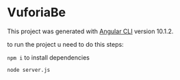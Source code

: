 # VuforiaBe

This project was generated with [Angular CLI](https://github.com/angular/angular-cli) version 10.1.2.

to run the project u need to do this steps:

`npm i` to install dependencies

 `node server.js`


